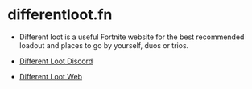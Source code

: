 
# differentloot.fn

- Different loot is a useful Fortnite website for the best recommended loadout and places to go by yourself, duos or trios.

- [Different Loot Discord](https://discord.com/invite/J6n7NY6Gt5) 
- [Different Loot Web](http://tinyurl.com/differentlootFN) 
